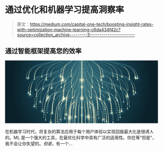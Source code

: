 # 通过优化和机器学习提高洞察率

> 原文：<https://medium.com/capital-one-tech/boosting-insight-rates-with-optimization-machine-learning-c6da434f42c?source=collection_archive---------3----------------------->

## 通过智能框架提高您的效率

![](img/6e624a42112d885314ebb994fd8b9eb6.png)

在机器学习时代，将复杂的算法应用于每个用户体验以实现回报最大化是很诱人的。ML 是一个强大的工具，在最优化科学中具有广泛的适用性。你在等“但是”，我不会让你失望的。*但是*，有一个…